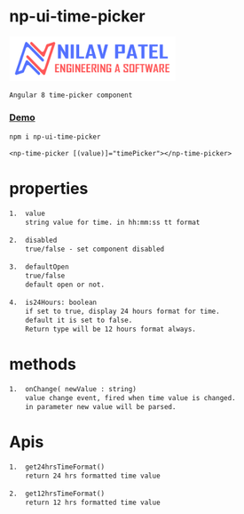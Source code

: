 # np-ui-time-picker

<img src="https://raw.githubusercontent.com/NilavPatel/np-ui-data-grid-package/master/src/assets/images/logo-large.png" width="300" height="80">

````
Angular 8 time-picker component
````

### [Demo](https://stackblitz.com/edit/np-ui-time-picker)

````
npm i np-ui-time-picker
````

````
<np-time-picker [(value)]="timePicker"></np-time-picker>
````

# properties
````
1.  value
    string value for time. in hh:mm:ss tt format

2.  disabled
    true/false - set component disabled

3.  defaultOpen
    true/false
    default open or not.

4.  is24Hours: boolean
    if set to true, display 24 hours format for time.
    default it is set to false.
    Return type will be 12 hours format always.
````

# methods
````
1.  onChange( newValue : string)
    value change event, fired when time value is changed.
    in parameter new value will be parsed.
````

# Apis
````
1.  get24hrsTimeFormat()
    return 24 hrs formatted time value

2.  get12hrsTimeFormat()
    return 12 hrs formatted time value
````
